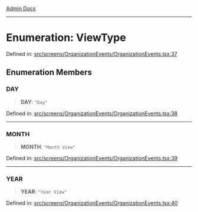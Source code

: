 [Admin Docs](/)

***

# Enumeration: ViewType

Defined in: [src/screens/OrganizationEvents/OrganizationEvents.tsx:37](https://github.com/PalisadoesFoundation/talawa-admin/blob/main/src/screens/OrganizationEvents/OrganizationEvents.tsx#L37)

## Enumeration Members

### DAY

> **DAY**: `"Day"`

Defined in: [src/screens/OrganizationEvents/OrganizationEvents.tsx:38](https://github.com/PalisadoesFoundation/talawa-admin/blob/main/src/screens/OrganizationEvents/OrganizationEvents.tsx#L38)

***

### MONTH

> **MONTH**: `"Month View"`

Defined in: [src/screens/OrganizationEvents/OrganizationEvents.tsx:39](https://github.com/PalisadoesFoundation/talawa-admin/blob/main/src/screens/OrganizationEvents/OrganizationEvents.tsx#L39)

***

### YEAR

> **YEAR**: `"Year View"`

Defined in: [src/screens/OrganizationEvents/OrganizationEvents.tsx:40](https://github.com/PalisadoesFoundation/talawa-admin/blob/main/src/screens/OrganizationEvents/OrganizationEvents.tsx#L40)
